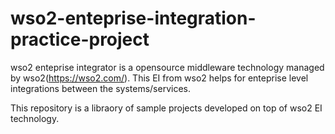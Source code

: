 # wso2-enteprise-integration-practice-project

wso2 enteprise integrator is a opensource middleware technology managed by wso2(https://wso2.com/). This EI from wso2 helps for enteprise level integrations between the systems/services.

This repository is a libraory of sample projects developed on top of wso2 EI technology. 

